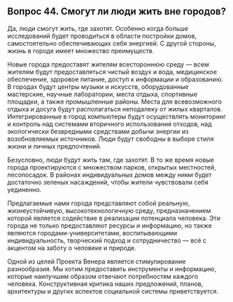 ## Вопрос 44. Смогут ли люди жить вне городов?

Да, люди смогут жить, где захотят. Особенно когда больше исследований будет проводиться в области постройки домов, самостоятельно обеспечивающих себя энергией. С другой стороны, жизнь в городе имеет множество преимуществ.

Новые города предоставят жителям всестороннюю среду — всем жителям будут предоставляться чистый воздух и вода, медицинское обеспечение, здоровое питание, доступ к информации и образованию. В городах будут центры музыки и искусств, оборудованные мастерские, научные лаборатории, места отдыха, спортивные площадки, а также промышленные районы. Места для всевозможного отдыха и досуга будут располагаться неподалеку от жилых кварталов. Интегрированные в город компьютеры будут осуществлять мониторинг и контроль над системами вторичного использования отходов, над экологически безвредными средствами добычи энергии из возобновляемых источников. Люди будут свободны в выборе стиля жизни и личных предпочтений.

Безусловно, люди будут жить там, где захотят. В то же время новые города проектируются с множеством парков, открытых местностей, лесопосадок. В районах индивидуальных домов между ними будет достаточно зеленых насаждений, чтобы жители чувствовали себя уединенно.

Предлагаемые нами города представляют собой реальную, жизнеустойчивую, высокотехнологичную среду, предназначением которой является содействие в реализации потенциала человека. Эти города не только предоставляют ресурсы и информацию, но также являются городами-университетами, воспитывающими индивидуальность, творческий подход и сотрудничество — всё с акцентом на заботу о человеке и природе.

Одной из целей Проекта Венера является стимулирование разнообразия. Мы хотим предоставить инструменты и информацию, которые наилучшим образом отвечают потребностям каждого человека. Конструктивная критика наших предложений, планов, архитектуры и других аспектов социальной системы приветствуется.